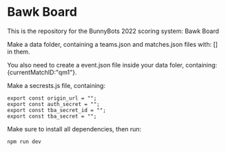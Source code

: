 # Bawk Board

This is the repository for the BunnyBots 2022 scoring system: Bawk Board

Make a data folder, containing a teams.json and matches.json files with: [] in them.

You also need to create a event.json file inside your data foler, containing: {currentMatchID:"qm1"}.

Make a secrests.js file, containing:

    export const origin_url = "";
    export const auth_secret = "";
    export const tba_secret_id = "";
    export const tba_secret = "";


Make sure to install all dependencies, then run:

    npm run dev
